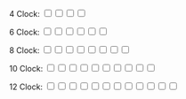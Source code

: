 4 Clock:
<input type="checkbox"/><input type="checkbox"/><input type="checkbox"/><input type="checkbox"/>

6 Clock:
<input type="checkbox"/><input type="checkbox"/><input type="checkbox"/><input type="checkbox"/><input type="checkbox"/><input type="checkbox"/>

8 Clock:
<input type="checkbox"/><input type="checkbox"/><input type="checkbox"/><input type="checkbox"/><input type="checkbox"/><input type="checkbox"/><input type="checkbox"/><input type="checkbox"/>

10 Clock:
<input type="checkbox"/><input type="checkbox"/><input type="checkbox"/><input type="checkbox"/><input type="checkbox"/><input type="checkbox"/><input type="checkbox"/><input type="checkbox"/><input type="checkbox"/><input type="checkbox"/>

12 Clock:
<input type="checkbox"/><input type="checkbox"/><input type="checkbox"/><input type="checkbox"/><input type="checkbox"/><input type="checkbox"/><input type="checkbox"/><input type="checkbox"/><input type="checkbox"/><input type="checkbox"/><input type="checkbox"/><input type="checkbox"/>
